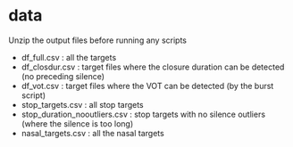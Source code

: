 # data
Unzip the output files before running any scripts

- df_full.csv : all the targets
- df_closdur.csv : target files where the closure duration can be detected (no preceding silence)
- df_vot.csv : target files where the VOT can be detected (by the burst script)
- stop_targets.csv : all stop targets
- stop_duration_nooutliers.csv : stop targets with no silence outliers (where the silence is too long)
- nasal_targets.csv : all the nasal targets